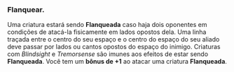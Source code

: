 ### Flanquear.
Uma criatura estará sendo **Flanqueada** caso haja dois oponentes em condições de atacá-la fisicamente em lados opostos dela. Uma linha traçada entre o centro do seu espaço e o centro do espaço do seu aliado deve passar por lados ou cantos opostos do espaço do inimigo. Criaturas com *Blindsight* e *Tremorsense* são imunes aos efeitos de estar sendo **Flanqueada**.
Você tem um **bônus de +1** ao atacar uma criatura **Flanqueada**.